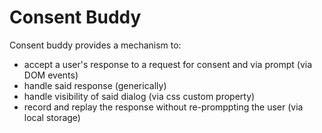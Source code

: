 # Consent Buddy

Consent buddy provides a mechanism to:

- accept a user's response to a request for consent and via prompt (via DOM events)
- handle said response (generically)
- handle visibility of said dialog (via css custom property)
- record and replay the response without re-promppting the user (via local storage)
